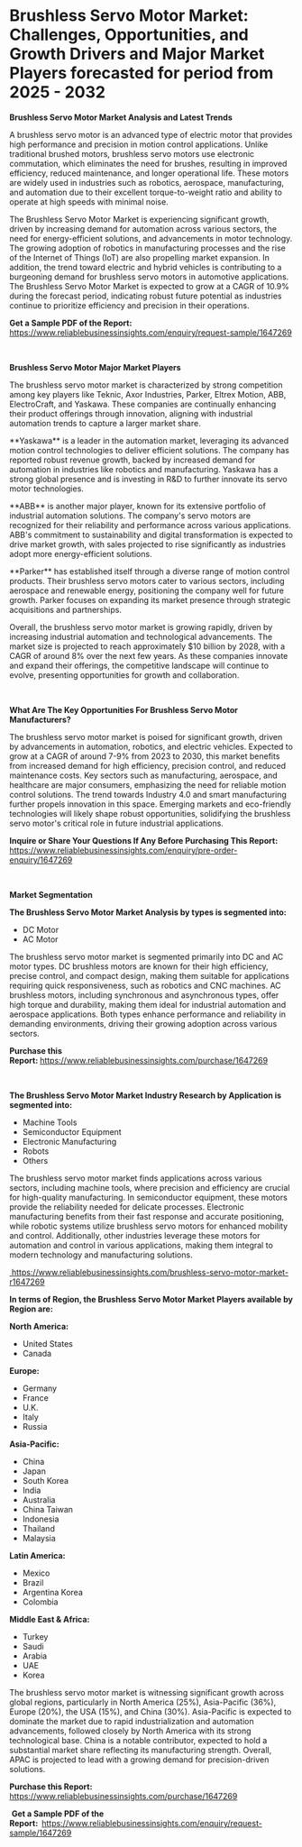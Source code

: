 <p><h1>Brushless Servo Motor Market: Challenges, Opportunities, and Growth Drivers and Major Market Players forecasted for period from 2025 - 2032</h1></p><p><strong>Brushless Servo Motor Market Analysis and Latest Trends</strong></p>
<p><p>A brushless servo motor is an advanced type of electric motor that provides high performance and precision in motion control applications. Unlike traditional brushed motors, brushless servo motors use electronic commutation, which eliminates the need for brushes, resulting in improved efficiency, reduced maintenance, and longer operational life. These motors are widely used in industries such as robotics, aerospace, manufacturing, and automation due to their excellent torque-to-weight ratio and ability to operate at high speeds with minimal noise.</p><p>The Brushless Servo Motor Market is experiencing significant growth, driven by increasing demand for automation across various sectors, the need for energy-efficient solutions, and advancements in motor technology. The growing adoption of robotics in manufacturing processes and the rise of the Internet of Things (IoT) are also propelling market expansion. In addition, the trend toward electric and hybrid vehicles is contributing to a burgeoning demand for brushless servo motors in automotive applications. The Brushless Servo Motor Market is expected to grow at a CAGR of 10.9% during the forecast period, indicating robust future potential as industries continue to prioritize efficiency and precision in their operations.</p></p>
<p><strong>Get a Sample PDF of the Report:&nbsp;</strong> <a href="https://www.reliablebusinessinsights.com/enquiry/request-sample/1647269?utm_campaign=3203&utm_medium=2&utm_source=Github&utm_content=ia&utm_term=16042025&utm_id=brushless-servo-motor">https://www.reliablebusinessinsights.com/enquiry/request-sample/1647269</a></p>
<p>&nbsp;</p>
<p><strong>Brushless Servo Motor Major Market Players</strong></p>
<p><p>The brushless servo motor market is characterized by strong competition among key players like Teknic, Axor Industries, Parker, Eltrex Motion, ABB, ElectroCraft, and Yaskawa. These companies are continually enhancing their product offerings through innovation, aligning with industrial automation trends to capture a larger market share.</p><p>**Yaskawa** is a leader in the automation market, leveraging its advanced motion control technologies to deliver efficient solutions. The company has reported robust revenue growth, backed by increased demand for automation in industries like robotics and manufacturing. Yaskawa has a strong global presence and is investing in R&D to further innovate its servo motor technologies.</p><p>**ABB** is another major player, known for its extensive portfolio of industrial automation solutions. The company's servo motors are recognized for their reliability and performance across various applications. ABB's commitment to sustainability and digital transformation is expected to drive market growth, with sales projected to rise significantly as industries adopt more energy-efficient solutions.</p><p>**Parker** has established itself through a diverse range of motion control products. Their brushless servo motors cater to various sectors, including aerospace and renewable energy, positioning the company well for future growth. Parker focuses on expanding its market presence through strategic acquisitions and partnerships.</p><p>Overall, the brushless servo motor market is growing rapidly, driven by increasing industrial automation and technological advancements. The market size is projected to reach approximately $10 billion by 2028, with a CAGR of around 8% over the next few years. As these companies innovate and expand their offerings, the competitive landscape will continue to evolve, presenting opportunities for growth and collaboration.</p></p>
<p>&nbsp;</p>
<p><strong>What Are The Key Opportunities For Brushless Servo Motor Manufacturers?</strong></p>
<p><p>The brushless servo motor market is poised for significant growth, driven by advancements in automation, robotics, and electric vehicles. Expected to grow at a CAGR of around 7-9% from 2023 to 2030, this market benefits from increased demand for high efficiency, precision control, and reduced maintenance costs. Key sectors such as manufacturing, aerospace, and healthcare are major consumers, emphasizing the need for reliable motion control solutions. The trend towards Industry 4.0 and smart manufacturing further propels innovation in this space. Emerging markets and eco-friendly technologies will likely shape robust opportunities, solidifying the brushless servo motor's critical role in future industrial applications.</p></p>
<p><strong>Inquire or Share Your Questions If Any Before Purchasing This Report:</strong> <a href="https://www.reliablebusinessinsights.com/enquiry/pre-order-enquiry/1647269?utm_campaign=3203&utm_medium=2&utm_source=Github&utm_content=ia&utm_term=16042025&utm_id=brushless-servo-motor">https://www.reliablebusinessinsights.com/enquiry/pre-order-enquiry/1647269</a></p>
<p>&nbsp;</p>
<p><strong>Market Segmentation</strong></p>
<p><strong>The Brushless Servo Motor Market Analysis by types is segmented into:</strong></p>
<p><ul><li>DC Motor</li><li>AC Motor</li></ul></p>
<p><p>The brushless servo motor market is segmented primarily into DC and AC motor types. DC brushless motors are known for their high efficiency, precise control, and compact design, making them suitable for applications requiring quick responsiveness, such as robotics and CNC machines. AC brushless motors, including synchronous and asynchronous types, offer high torque and durability, making them ideal for industrial automation and aerospace applications. Both types enhance performance and reliability in demanding environments, driving their growing adoption across various sectors.</p></p>
<p><strong>Purchase this Report:&nbsp;</strong><a href="https://www.reliablebusinessinsights.com/purchase/1647269?utm_campaign=3203&utm_medium=2&utm_source=Github&utm_content=ia&utm_term=16042025&utm_id=brushless-servo-motor">https://www.reliablebusinessinsights.com/purchase/1647269</a></p>
<p>&nbsp;</p>
<p><strong>The Brushless Servo Motor Market Industry Research by Application is segmented into:</strong></p>
<p><ul><li>Machine Tools</li><li>Semiconductor Equipment</li><li>Electronic Manufacturing</li><li>Robots</li><li>Others</li></ul></p>
<p><p>The brushless servo motor market finds applications across various sectors, including machine tools, where precision and efficiency are crucial for high-quality manufacturing. In semiconductor equipment, these motors provide the reliability needed for delicate processes. Electronic manufacturing benefits from their fast response and accurate positioning, while robotic systems utilize brushless servo motors for enhanced mobility and control. Additionally, other industries leverage these motors for automation and control in various applications, making them integral to modern technology and manufacturing solutions.</p></p>
<p><a href="https://www.reliablebusinessinsights.com/brushless-servo-motor-market-r1647269?utm_campaign=3203&utm_medium=2&utm_source=Github&utm_content=ia&utm_term=16042025&utm_id=brushless-servo-motor">&nbsp;https://www.reliablebusinessinsights.com/brushless-servo-motor-market-r1647269</a></p>
<p><strong>In terms of Region, the Brushless Servo Motor Market Players available by Region are:</strong></p>
<p>
    <p> <strong> North America: </strong>
        <ul>
            <li>United States</li>
            <li>Canada</li>
        </ul>
        </p> 
    <p> <strong> Europe: </strong>
        <ul>
            <li>Germany</li>
            <li>France</li>
            <li>U.K.</li>
            <li>Italy</li>
            <li>Russia</li>
        </ul>
        </p> 
    <p> <strong> Asia-Pacific: </strong>
        <ul>
            <li>China</li>
            <li>Japan</li>
            <li>South Korea</li>
            <li>India</li>
            <li>Australia</li>
            <li>China Taiwan</li>
            <li>Indonesia</li>
            <li>Thailand</li>
            <li>Malaysia</li>
        </ul>
        </p> 
    <p> <strong> Latin America: </strong>
        <ul>
            <li>Mexico</li>
            <li>Brazil</li>
            <li>Argentina Korea</li>
            <li>Colombia</li>
        </ul>
        </p> 
    <p> <strong> Middle East & Africa: </strong>
        <ul>
            <li>Turkey</li>
            <li>Saudi</li>
            <li>Arabia</li>
            <li>UAE</li>
            <li>Korea</li>
        </ul>
    </p>
    </p>
<p><p>The brushless servo motor market is witnessing significant growth across global regions, particularly in North America (25%), Asia-Pacific (36%), Europe (20%), the USA (15%), and China (30%). Asia-Pacific is expected to dominate the market due to rapid industrialization and automation advancements, followed closely by North America with its strong technological base. China is a notable contributor, expected to hold a substantial market share reflecting its manufacturing strength. Overall, APAC is projected to lead with a growing demand for precision-driven solutions.</p></p>
<p><strong>Purchase this Report: </strong><a href="https://www.reliablebusinessinsights.com/purchase/1647269?utm_campaign=3203&utm_medium=2&utm_source=Github&utm_content=ia&utm_term=16042025&utm_id=brushless-servo-motor">https://www.reliablebusinessinsights.com/purchase/1647269</a></p>
<p>&nbsp;<strong>Get a Sample PDF of the Report:&nbsp;&nbsp;</strong><a href="https://www.reliablebusinessinsights.com/enquiry/request-sample/1647269?utm_campaign=3203&utm_medium=2&utm_source=Github&utm_content=ia&utm_term=16042025&utm_id=brushless-servo-motor">https://www.reliablebusinessinsights.com/enquiry/request-sample/1647269</a></p>
<p><strong></strong></p>
<p><p></p><p></p><p></p></p>
